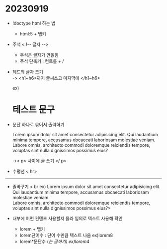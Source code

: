 20230919
===
 
 
- !doctype html 하는 법 
    - html:5 + 탭키 
- 주석 < !-- 글자 -->
    - 주석은 글자가 안읽힘
    - 주석 단축키 : 컨트롤 + /
- 헤드의 글자 크기 <br/>
-> <h1~h6>까지 글씨쓰고 마지막에 </h1~h6>

     ex) <h1>테스트 문구</h1>

- 문단 하나로 묶어서 출력하기
    <p> Lorem ipsum dolor sit amet consectetur adipisicing elit. Qui laudantium minima tempore, accusamus obcaecati laboriosam molestiae veniam. Labore omnis, architecto commodi doloremque reiciendis tempore, voluptas sint nulla dignissimos possimus eius?  </p> 

    ->< p> 사이에 글 쓰기 </ p>  

- 수평선 < hr>
<hr>   

- 줄바꾸기 < br
    ex) Lorem ipsum dolor sit amet consectetur adipisicing elit. Qui laudantium minima tempore, accusamus obcaecati laboriosam molestiae veniam.<br> Labore omnis, architecto commodi doloremque reiciendis tempore, voluptas sint nulla dignissimos possimus eius?>


- 내부에 어떤 컨텐츠 사용할지 몰라 임의로 텍스트 사용해 확인    
    - lorem + 탭키 
    - lorem단어수 : 단어 수만큼 텍스트 나옴 
        ex)lorem8
    - lorem*문단수 (*는 곱하기)
        ex)lorem*4    